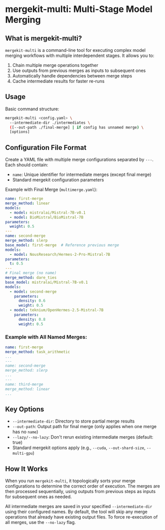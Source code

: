 # mergekit-multi: Multi-Stage Model Merging

## What is mergekit-multi?

`mergekit-multi` is a command-line tool for executing complex model merging workflows with multiple interdependent stages. It allows you to:

1. Chain multiple merge operations together
2. Use outputs from previous merges as inputs to subsequent ones
3. Automatically handle dependencies between merge steps
4. Cache intermediate results for faster re-runs

## Usage

Basic command structure:
```bash
mergekit-multi <config.yaml> \ 
  --intermediate-dir ./intermediates \
  ([--out-path ./final-merge] | if config has unnamed merge) \
  [options]
```

## Configuration File Format

Create a YAML file with multiple merge configurations separated by `---`. Each should contain:

- `name`: Unique identifier for intermediate merges (except final merge)
- Standard mergekit configuration parameters

Example with Final Merge (`multimerge.yaml`):
```yaml
name: first-merge
merge_method: linear
models:
  - model: mistralai/Mistral-7B-v0.1
  - model: BioMistral/BioMistral-7B
parameters:
  weight: 0.5
---
name: second-merge 
merge_method: slerp
base_model: first-merge  # Reference previous merge
models:
  - model: NousResearch/Hermes-2-Pro-Mistral-7B
parameters:
  t: 0.5
---
# Final merge (no name)
merge_method: dare_ties
base_model: mistralai/Mistral-7B-v0.1
models:
  - model: second-merge
    parameters:
      density: 0.6
      weight: 0.5
  - model: teknium/OpenHermes-2.5-Mistral-7B
    parameters:
      density: 0.8
      weight: 0.5
```

### Example with All Named Merges:
```yaml
name: first-merge
merge_method: task_arithmetic
...
---
name: second-merge
merge_method: slerp
...
---
name: third-merge
merge_method: linear
...
```

## Key Options 

- `--intermediate-dir`: Directory to store partial merge results
- `--out-path`: Output path for final merge (only applies when one merge has no `name`)
- `--lazy/--no-lazy`: Don't rerun existing intermediate merges (default: true)
- Standard mergekit options apply (e.g., `--cuda`, `--out-shard-size`, `--multi-gpu`)

## How It Works

When you run `mergekit-multi`, it topologically sorts your merge configurations to determine the correct order of execution. The merges are then processed sequentially, using outputs from previous steps as inputs for subsequent ones as needed.

All intermediate merges are saved in your specified `--intermediate-dir` using their configured names. By default, the tool will skip any merge operations that already have existing output files. To force re-execution of all merges, use the `--no-lazy` flag.
